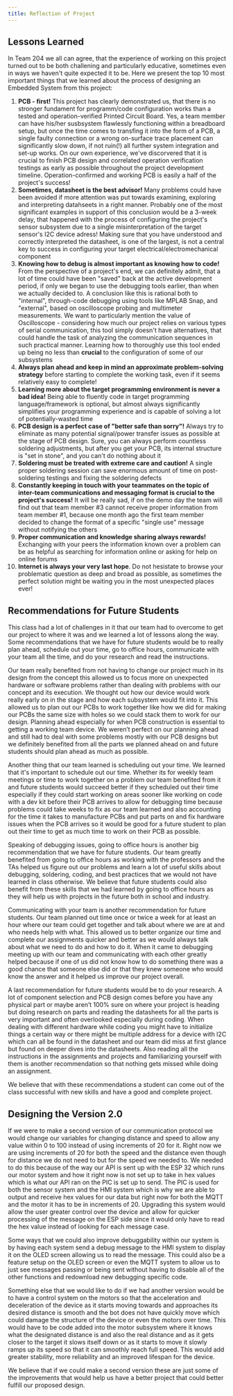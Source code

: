 ```yaml
---
title: Reflection of Project
---
```


## Lessons Learned
In Team 204 we all can agree, that the experience of working on this project turned out to be both challening and particularly educative, sometimes even in ways we haven't quite expected it to be. Here we present the top 10 most important things that we learned about the process of designing an Embedded System from this project:<br>
1) **PCB - first!** This project has clearly demonstrated us, that there is no stronger fundament for programm/code configuration works than a tested and operation-verified Printed Circuit Board. Yes, a team member can have his/her susbsystem flawlessly functioning within a breadboard setup, but once the time comes to transfing it into the form of a PCB, a single faulty connection or a wrong on-surface trace placement can significantly slow down, if not ruin(!) all further system integration and set-up works. On our own experience, we've discorvered that it is crucial to finish PCB design and correlated operation verification testings as early as possible throughout the project development timeline. Operation-confirmed and working PCB is easily a half of the project's success!<br>
2) **Sometimes, datasheet is the best advisor!** Many problems could have been avoided if more attention was put towards examining, exploring and interpreting datahseets in a right manner. Probably one of the most significant examples in support of this conclusion would be a 3-week delay, that happened with the process of configuring the project's sensor subsystem due to a single misinterpretation of the target sensor's I2C device adress! Making sure that you have understood and correctly interpreted the datasheet, is one of the largest, is not a central key to success in configuring your target electrical/electromechanical component<br>
3) **Knowing how to debug is almost important as knowing how to code!** From the perspective of a project's end, we can definitely admit, that a lot of time could have been "saved" back at the active development period, if only we began to use the debugging tools earlier, than when we actually decided to. A conclusion like this is rational both to "internal", through-code debugging using tools like MPLAB Snap, and "external", based on oscilloscope probing and multimeter measurements. We want to particularly mention the value of Oscilloscope - considering how much our project relies on various types of serial communication, this tool simply doesn't have alternatives, that could handle the task of analyzing the communication sequences in such practical manner. Learning how to thoroughly use this tool ended up being no less than **crucial** to the configuration of some of our subsystems<br>
4) **Always plan ahead and keep in mind an approximate problem-solving strategy** before starting to complete the working task, even if it seems relatively easy to complete!<br>
5) **Learning more about the target programming environment is never a bad idea!** Being able to fluently code in target programming language/framework is optional, but almost always significantly simplifies your programming experience and is capable of solving a lot of potentially-wasted time<br>
6) **PCB design is a perfect case of "better safe than sorry"!** Always try to eliminate as many potential signal/power transfer issues as possible at the stage of PCB design. Sure, you can always perform countless soldering adjustments, but after you get your PCB, its internal structure is "set in stone", and you can't do nothing about it<br>
7) **Soldering must be treated with extreme care and caution!** A single proper soldering session can save enormous amount of time on post-soldering testings and fixing the soldering defects<br>
8) **Constantly keeping in touch with your teammates on the topic of inter-team communications and messaging format is crucial to the project's success!** It will be really sad, if on the demo day the team will find out that team member #3 cannot receive proper information from team member #1, because one month ago the first team member decided to change the format of a specific "single use" message without notifying the others <br>
9) **Proper communication and knowledge sharing always rewards!** Exchanging with your peers the information known over a problem can be as helpful as searching for information online or asking for help on online forums<br>
10) **Internet is always your very last hope**. Do not hesistate to browse your problematic question as deep and broad as possible, as sometimes the perfect solution might be waiting you in the most unexpected places ever!<br>

## Recommendations for Future Students
This class had a lot of challenges in it that our team had to overcome to get our project to where it was and we learned a lot of lessons along the way. Some recommendations that we have for future students would be to really plan ahead, schedule out your time, go to office hours, communicate with your team all the time, and do your research and read the instructions.

Our team really benefited from not having to change our project much in its design from the concept this allowed us to focus more on unexpected hardware or software problems rather than dealing with problems with our concept and its execution. We thought out how our device would work really early on in the stage and how each subsystem would fit into it. This allowed us to plan out our PCBs to work together like how we did for making our PCBs the same size with holes so we could stack them to work for our design. Planning ahead especially for when PCB construction is essential to getting a working team device. We weren’t perfect on our planning ahead and still had to deal with some problems mostly with our PCB designs but we definitely benefited from all the parts we planned ahead on and future students should plan ahead as much as possible.

Another thing that our team learned is scheduling out your time. We learned that it's important to schedule out our time. Whether its for weekly team meetings or time to work together on a problem our team benefited from it and future students would succeed better if they scheduled out their time especially if they could start working on areas sooner like working on code with a dev kit before their PCB arrives to allow for debugging time because problems could take weeks to fix as our team learned and also accounting for the time it takes to manufacture PCBs and put parts on and fix hardware issues when the PCB arrives so it would be good for a future student to plan out their time to get as much time to work on their PCB as possible.

Speaking of debugging issues, going to office hours is another big recommendation that we have for future students. Our team greatly benefited from going to office hours as working with the professors and the TAs helped us figure out our problems and learn a lot of useful skills about debugging, soldering, coding, and best practices that we would not have learned in class otherwise. We believe that future students could also benefit from these skills that we had learned by going to office hours as they will help us with projects in the future both in school and industry.

Communicating with your team is another recommendation for future students. Our team planned out time once or twice a week for at least an hour where our team could get together and talk about where we are at and who needs help with what. This allowed us to better organize our time and complete our assignments quicker and better as we would always talk about what we need to do and how to do it. When it came to debugging meeting up with our team and communicating with each other greatly helped because if one of us did not know how to do something there was a good chance that someone else did or that they knew someone who would know the answer and it helped us improve our project overall. 

A last recommendation for future students would be to do your research. A lot of component selection and PCB design comes before you have any physical part or maybe aren’t 100% sure on where your project is heading but doing research on parts and reading the datasheets for all the parts is very important and often overlooked especially during coding. When dealing with different hardware while coding you might have to initialize things a certain way or there might be multiple address for a device with I2C which can all be found in the datasheet and our team did miss at first glance but found on deeper dives into the datasheets. Also reading all the instructions in the assignments and projects and familiarizing yourself with them is another recommendation so that nothing gets missed while doing an assignment.


We believe that with these recommendations a student can come out of the class successful with new skills and have a good and complete project.

## Designing the Version 2.0
If we were to make a second version of our communication protocol we would change our variables for changing distance and speed to allow any value within 0 to 100 instead of using increments of 20 for it. Right now we are using increments of 20 for both the speed and the distance even though for distance we do not need to but for the speed we needed to. We needed to do this because of the way our API is sent up with the ESP 32 which runs our motor system and how it right now is not set up to take in hex values which is what our API ran on the PIC is set up to send. The PIC is used for both the sensor system and the HMI system which is why we are able to output and receive hex values for our data but right now for both the MQTT and the motor it has to be in increments of 20. Upgrading this system would allow the user greater control over the device and allow for quicker processing of the message on the ESP side since it would only have to read the hex value instead of looking for each message case.

Some ways that we could also improve debuggability within our system is by having each system send a debug message to the HMI system to display it on the OLED screen allowing us to read the message. This could also be a feature setup on the OLED screen or even the MQTT system to allow us to just see messages passing or being sent without having to disable all of the other functions and redownload new debugging specific code. 

Something else that we would like to do if we had another version would be to have a control system on the motors so that the acceleration and deceleration of the device as it starts moving towards and approaches its desired distance is smooth and the bot does not have quickly move which could damage the structure of the device or even the motors over time. This would have to be code added into the motor subsystem where it knows what the designated distance is and also the real distance and as it gets closer to the target it slows itself down or as it starts to move it slowly ramps up its speed so that it can smoothly reach full speed. This would add greater stability, more reliability and an improved lifespan for the device.

We believe that if we could make a second version these are just some of the improvements that would help us have a better project that could better fulfill our proposed design.

